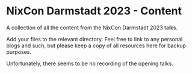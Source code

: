 # NixCon Darmstadt 2023 - Content

A collection of all the content from the NixCon Darmstadt 2023 talks.

Add your files to the relevant directory. Feel free to link to any personal blogs and such, but please keep a copy of
all resources here for backup purposes.

Unfortunately, there seems to be no recording of the opening talks.
